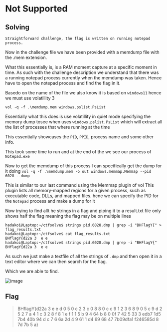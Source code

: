 # Not Supported

## Solving

```
Straightforward challenge, the flag is written on running notepad process. 
```

Now in the challenge file we have been provided with a memdump file with the .mem extension.

What this essentially is, is a RAM moment capture at a specific moment in time. As such with the challenge description we understand that there was a running notepad process currently when the memdump was taken. Hence have to open the notepad process and find the flag in it.


Basedo on the name of the file we also know it is based on ``windows11`` hence we must use volatillity 3

``vol -q -f .\memdump.mem windows.pslist.PsList``

Essentially what this does is use volatillity in quiet mode specifying the memory dump tosee when uses ``windows.pslist.PsList`` which will extract all the list of processes that where running at the time

This essentially showcases the ``PID``, ``PPID``, process name and some other info.

This took some time to run and at the end of the  we see our process of ``Notepad.exe``

Now to get the memdump of this process I can specifically get the dump for it doing ``vol -q -f .\memdump.mem -o out windows.memmap.Memmap --pid 6028 --dump``


This is similar to our last command using the Memmap plugin of vol 
This plugin lists all memory-mapped regions for a given process, such as executable code, DLLs, and mapped files. hcne we can specify the PID for the ``Notepad`` process and make a dump for it 

Now trying to find allt he strings in a flag and piping it to a result.txt file only shows half the flag meaning the flag may be on multiple lines

```shell
hadakoi@Laptop:~/ctfsolve$ strings pid.6028.dmp | grep -i "BHFlagY{" > flag_results.txt
hadakoi@Laptop:~/ctfsolve$ cat flag_results.txt
BHflagY{d22a 3  e e
hadakoi@Laptop:~/ctfsolve$ strings pid.6028.dmp | grep -i "BHFlagY{"
BHflagY{d22a 3  e e
```

As such we just make a textfile of all the strings of ``.dmp`` and then open it in a text editor where we can then search for the flag.

Which we are able to find.

![image](https://github.com/user-attachments/assets/c016d410-3f91-47c6-9cc0-e6184615b3f0)

## Flag

> BHflagY{d22a 3  e e d 0  5 0  c 2  3 c  0 8  8 0  c c  9 1  2 3  6 8 9 0  5  c  9  d 2 5  2 7 a  4 1 c 3 2 8  f 8 1  e f  1 1  5 b  9  4 64 b  8 0  0f 7 42 5 33 3 edb7 1d5  7b4 40b  94 d c 7  6 6a 2d 4 9 61 1 d4  69 68 47  7b09dfa1  f246585d  8 7d 7b 5 a}
